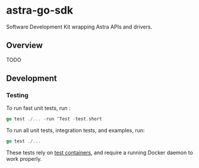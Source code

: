 # astra-go-sdk
Software Development Kit wrapping Astra APIs and drivers.

## Overview

TODO

## Development 

### Testing

To run fast unit tests, run :
```go
go test ./... -run ^Test -test.short
```

To run all unit tests, integration tests, and examples, run:
```go
go test ./...
```

These tests rely on [test containers](https://golang.testcontainers.org/), and require a running Docker daemon to work properly.
